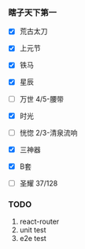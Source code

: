 ### 瞎子天下第一
- [x] 荒古太刀
- [x] 上元节
- [x] 铁马
- [x] 星辰
- [ ] 万世 4/5-腰带
- [x] 时光
- [ ] 恍惚 2/3-清泉流响
- [x] 三神器
- [x] B套
- [ ] 圣耀 37/128


### TODO
1. react-router
2. unit test
3. e2e test
